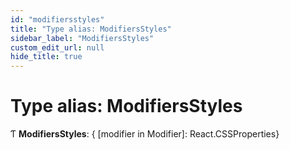 ```yaml
---
id: "modifiersstyles"
title: "Type alias: ModifiersStyles"
sidebar_label: "ModifiersStyles"
custom_edit_url: null
hide_title: true
---
```


# Type alias: ModifiersStyles

Ƭ **ModifiersStyles**: { [modifier in Modifier]: React.CSSProperties}
